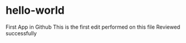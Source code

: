 # hello-world
First App in Github
This is the first edit performed on this file
Reviewed successfully
